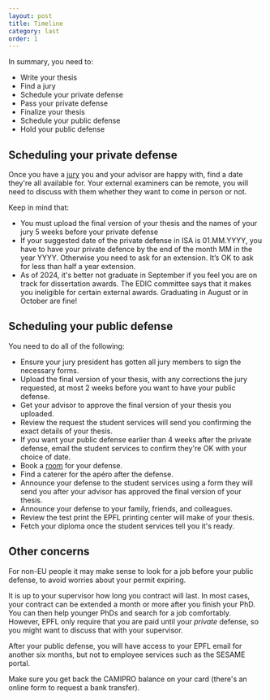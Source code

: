 ```yaml
---
layout: post
title: Timeline
category: last
order: 1
---
```


In summary, you need to:
- Write your thesis
- Find a jury
- Schedule your private defense
- Pass your private defense
- Finalize your thesis
- Schedule your public defense
- Hold your public defense


## Scheduling your private defense

Once you have a [jury](/last/jury) you and your advisor are happy with, find a date they're all available for.
Your external examiners can be remote, you will need to discuss with them whether they want to come in person or not.

Keep in mind that:
- You must upload the final version of your thesis and the names of your jury 5 weeks before your private defense
- If your suggested date of the private defense in ISA is 01.MM.YYYY, you have to have your private defence by the end of the month MM in the year YYYY.
  Otherwise you need to ask for an extension. It’s OK to ask for less than half a year extension.
- As of 2024, it's better not graduate in September if you feel you are on track for dissertation awards.
  The EDIC committee says that it makes you ineligible for certain external awards. Graduating in August or in October are fine!

## Scheduling your public defense

You need to do all of the following:
- Ensure your jury president has gotten all jury members to sign the necessary forms.
- Upload the final version of your thesis, with any corrections the jury requested, at most 2 weeks before you want to have your public defense.
- Get your advisor to approve the final version of your thesis you uploaded.
- Review the request the student services will send you confirming the exact details of your thesis.
- If you want your public defense earlier than 4 weeks after the private defense, email the student services to confirm they're OK with your choice of date.
- Book a [room](/middle/epfl-infrastructure) for your defense.
- Find a caterer for the apéro after the defense.
- Announce your defense to the student services using a form they will send you after your advisor has approved the final version of your thesis.
- Announce your defense to your family, friends, and colleagues.
- Review the test print the EPFL printing center will make of your thesis.
- Fetch your diploma once the student services tell you it's ready.

## Other concerns

For non-EU people it may make sense to look for a job before your public defense, to avoid worries about your permit expiring.

It is up to your supervisor how long you contract will last.
In most cases, your contract can be extended a month or more after you finish your PhD.
You can then help younger PhDs and search for a job comfortably.
However, EPFL only require that you are paid until your _private_ defense, so you might want to discuss that with your supervisor. 

After your public defense, you will have access to your EPFL email for another six months, but not to employee services such as the SESAME portal.

Make sure you get back the CAMIPRO balance on your card (there's an online form to request a bank transfer).
